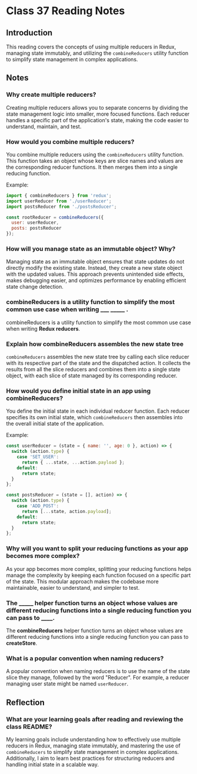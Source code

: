 # Class 37 Reading Notes

## Introduction

This reading covers the concepts of using multiple reducers in Redux, managing state immutably, and utilizing the `combineReducers` utility function to simplify state management in complex applications.

## Notes

### Why create multiple reducers?

Creating multiple reducers allows you to separate concerns by dividing the state management logic into smaller, more focused functions. Each reducer handles a specific part of the application's state, making the code easier to understand, maintain, and test.

### How would you combine multiple reducers?

You combine multiple reducers using the `combineReducers` utility function. This function takes an object whose keys are slice names and values are the corresponding reducer functions. It then merges them into a single reducing function.

Example:

```javascript
import { combineReducers } from 'redux';
import userReducer from './userReducer';
import postsReducer from './postsReducer';

const rootReducer = combineReducers({
  user: userReducer,
  posts: postsReducer
});
```

### How will you manage state as an immutable object? Why?

Managing state as an immutable object ensures that state updates do not directly modify the existing state. Instead, they create a new state object with the updated values. This approach prevents unintended side effects, makes debugging easier, and optimizes performance by enabling efficient state change detection.

### combineReducers is a utility function to simplify the most common use case when writing ___ _____ .

combineReducers is a utility function to simplify the most common use case when writing **Redux reducers**.

### Explain how combineReducers assembles the new state tree

`combineReducers` assembles the new state tree by calling each slice reducer with its respective part of the state and the dispatched action. It collects the results from all the slice reducers and combines them into a single state object, with each slice of state managed by its corresponding reducer.

### How would you define initial state in an app using combineReducers?

You define the initial state in each individual reducer function. Each reducer specifies its own initial state, which `combineReducers` then assembles into the overall initial state of the application.

Example:

```javascript
const userReducer = (state = { name: '', age: 0 }, action) => {
  switch (action.type) {
    case 'SET_USER':
      return { ...state, ...action.payload };
    default:
      return state;
  }
};

const postsReducer = (state = [], action) => {
  switch (action.type) {
    case 'ADD_POST':
      return [...state, action.payload];
    default:
      return state;
  }
};
```

### Why will you want to split your reducing functions as your app becomes more complex?

As your app becomes more complex, splitting your reducing functions helps manage the complexity by keeping each function focused on a specific part of the state. This modular approach makes the codebase more maintainable, easier to understand, and simpler to test.

### The _____ helper function turns an object whose values are different reducing functions into a single reducing function you can pass to ____.

The **combineReducers** helper function turns an object whose values are different reducing functions into a single reducing function you can pass to **createStore**.

### What is a popular convention when naming reducers?

A popular convention when naming reducers is to use the name of the state slice they manage, followed by the word "Reducer". For example, a reducer managing user state might be named `userReducer`.

## Reflection

### What are your learning goals after reading and reviewing the class README?

My learning goals include understanding how to effectively use multiple reducers in Redux, managing state immutably, and mastering the use of `combineReducers` to simplify state management in complex applications. Additionally, I aim to learn best practices for structuring reducers and handling initial state in a scalable way.
